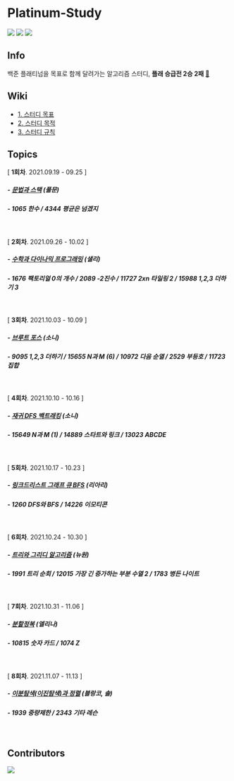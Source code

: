 # Platinum-Study
<span>
    <img src="https://img.shields.io/badge/JAVA-007396?style=flat-square&logo=java&logoColor=white">
    <img src="https://img.shields.io/badge/Kotlin-0095D5?style=flat-square&logo=kotlin&logoColor=white">
    <img src="https://img.shields.io/badge/Python-3776AB?style=flat-square&logo=python&logoColor=white">
</span></br>

## Info
백준 플래티넘을 목표로 함께 달려가는 알고리즘 스터디, **플래 승급전 2승 2패** [👾](https://accurate-market-4f8.notion.site/2-2-87ef6557d0464a1498dd59f5ddf42afe)  

## Wiki
* [1. 스터디 목표](https://github.com/Newon-universe/Algorithm_study/wiki/1.-%EC%8A%A4%ED%84%B0%EB%94%94-%EB%AA%A9%ED%91%9C)
* [2. 스터디 목적](https://github.com/Newon-universe/Algorithm_study/wiki/2.-%EC%8A%A4%ED%84%B0%EB%94%94-%EB%AA%A9%EC%A0%81)
* [3. 스터디 규칙](https://github.com/Newon-universe/Algorithm_study/wiki/3.-%EC%8A%A4%ED%84%B0%EB%94%94-%EA%B7%9C%EC%B9%99)

## Topics
[ **1회차**. 2021.09.19 - 09.25 ]
##### - [문법과 스택](Document/문법과%20스택.md) (풀문)
##### - 1065 한수 / 4344 평균은 넘겠지

<br/>

[ **2회차**. 2021.09.26 - 10.02 ]
##### - [수학과 다이나믹 프로그래밍](Document/수학과%20다이나믹%20프로그래밍.md) (샐리)
##### - 1676 팩토리얼 0의 개수 / 2089 -2진수 / 11727 2xn 타일링 2 / 15988 1,2,3 더하기 3

<br/>

[ **3회차**. 2021.10.03 - 10.09 ]
##### - [브루트 포스](Document/브루트%20포스.md) (소니)
##### - 9095 1,2,3 더하기 / 15655 N과 M (6) / 10972 다음 순열 / 2529 부등호 / 11723 집합

<br/>

[ **4회차**. 2021.10.10 - 10.16 ]
##### - [재귀 DFS 백트래킹](Document/재귀%20DFS%20백트래킹.md) (소니)
##### - 15649 N과 M (1) / 14889 스타트와 링크 / 13023 ABCDE

<br/>

[ **5회차**. 2021.10.17 - 10.23 ]
##### - [링크드리스트 그래프 큐 BFS](Document/링크드리스트%2C%20그래프%2C%20큐%2C%20BFS.md) (리아리)
##### - 1260 DFS와 BFS / 14226 이모티콘

<br/>

[ **6회차**. 2021.10.24 - 10.30 ]
##### - [트리와 그리디 알고리즘](Document/트리와%20그리디%20알고리즘.md) (뉴원)
##### - 1991 트리 순회 / 12015 가장 긴 증가하는 부분 수열 2 / 1783 병든 나이트

<br/>

[ **7회차**. 2021.10.31 - 11.06 ]
##### - [분할정복](Document/분할정복.md) (엘리나)
##### - 10815 숫자 카드 / 1074 Z

</br>

[ **8회차**. 2021.11.07 - 11.13 ]
##### - [이분탐색(이진탐색)과 정렬](Document/이분탐색(이진탐색)과%20정렬.md) (블랑코, 솔)
##### - 1939 중량제한 / 2343 기타 레슨

</br>

## Contributors
<a href="https://github.com/Newon-universe/Algorithm_study/graphs/contributors">
  <img src="https://contrib.rocks/image?repo=Newon-universe/Algorithm_study" />
</a>

